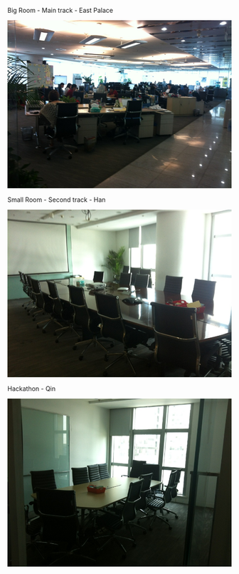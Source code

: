
Big Room - Main track - East Palace

![East-Palace.jpg](Day/Location/East-Palace.jpg)

Small Room - Second track - Han

![East-Palace.jpg](Day/Location/Han.jpg)

Hackathon - Qin

![East-Palace.jpg](Day/Location/Qin.jpg)
